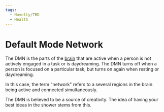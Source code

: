 ```yaml
---
tags:
  - Novelty/TBD
  - Health
---
```

# Default Mode Network

The DMN is the parts of the [brain](health/brain.md) that are active when a person is not actively engaged in a task or is daydreaming. The DMN turns off when a person is focused on a particular task, but turns on again when resting or daydreaming. 

In this case, the term "network" refers to a several regions in the brain being active and connected simultaneously.

The DMN is believed to be a source of creativity. The idea of having your best ideas in the shower stems from this.
